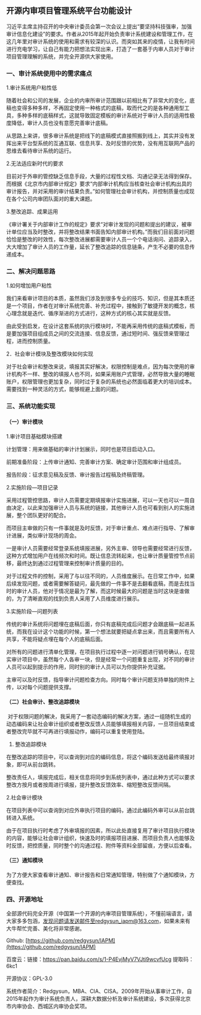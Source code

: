 ## 开源内审项目管理系统平台功能设计



习近平主席主持召开的中央审计委员会第一次会议上提出“要坚持科技强审，加强审计信息化建设”的要求。作者从2015年起开始负责审计系统建设和管理工作，在这几年里对审计系统的使用和需求有较深的认识。而突如其来的疫情，让我有时间进行充电学习，让自己有能力把想法实现出来，打造了一套基于内审人员对于审计项目管理理解的系统，并完全开源供大家使用。

### 一、审计系统使用中的需求痛点

1.审计系统用户粘性低

随着社会和公司的发展，企业的内审所审计范围跟以前相比有了非常大的变化，底稿也变得多种多样，不再固定使用一种格式的底稿，取而代之的是各种通用型工具，多种多样的底稿样式，这就导致固定模板的审计系统对于审计人员的适用性极度降低，审计人员也没有意愿完善审计底稿。

从思路上来讲，很多审计系统是把线下的底稿模式直接照搬到线上，其实并没有发挥出来平台型系统的互通互联、信息共享、及时反馈的优势，没有用互联网产品的思维去看待审计系统的运行。

2.无法适应新时代的要求

目前对于外审的管控缺乏信息手段，大量的过程性文档、沟通记录无法得到保存。而根据《北京市内部审计规定》要求“内部审计机构应当核查社会审计机构出具的审计报告，并对采用的审计结果负责。”如何管理社会审计机构，并控制质量也成现在各个公司内审团队面对的重大课题。

3.整改追踪、成果运用

《审计署关于内部审计工作的规定》要求“对审计发现的问题和提出的建议，被审计单位应当及时整改，并将整改结果书面告知内部审计机构。”而我们目前面对问题恰恰是整改的时效性，每次整改进展都需要审计人员一个个电话询问、追踪录入，大大增加了审计人员的工作量，延长了整改追踪的信息链条，产生不必要的信息传递成本。

### 二、解决问题思路

1.如何增加用户粘性

我们来看审计项目的本质，虽然我们涉及到很多专业的技巧、知识，但是其本质还是一个项目，作者在对审计系统完善、补充过程中，接触到了敏捷开发的概念，核心理念就是迭代、循序渐进的方式进行，这种方式的核心其实就是反馈。

由此受到启发，在设计这套系统的执行模块时，不能再采用传统的底稿式模板，而是要加强项目组成员之间的交流连接、信息反馈，通过短时间、强反馈来管理过程，进而控制质量。

2．社会审计模块及整改模块如何实现

对于社会审计和整改来说，填报其实好解决，权限控制是难点，因为每次使用的审计机构不一样、整改的填报人也不同，如果采用账户式管理，必然导致大量的睡眠账户，权限管理也更加复杂，同时过于复杂的系统也必然面临着更大的培训成本。需要找到一种灵活的方式，能够规避上面的问题。

### 三、系统功能实现

#### （一）审计模块

1.审计项目基础模块搭建

计划管理：用来做基础的审计计划展示，同时也是项目启动入口。

前期准备阶段：上传审计通知、完善审计方案、确定审计范围和审计组成员。

报告阶段：征求意见稿及反馈、审计报告过程稿及终稿管理。

2.实施阶段—项目记录

采用过程管控思路，审计人员需要定期填报审计实施进展，可以一天也可以一周自由决定，以此来加强审计人员与系统的链接，其他审计人员也可看到别人的实施进展，整个团队更好的配合。

而项目主审做的只有一件事就是及时反馈，对于审计重点、难点进行指导、了解审计进展，类似审计现场的周会。

一是审计人员需要经常登录系统填报进展，另外主审、领导也需要经常进行反馈，这种方式增加用户在线频次和时间。既让信息流转起来，也让审计质量管控节点前移，最终达到通过过程管理来控制审计质量的目的。

对于过程文件的控制，采用了与以往不同的，人员维度展示。在日常工作中，如果后续发现问题，或者需要解答疑问，最先做的一件事不是去翻看底稿，而是去找当时的审计人员，他对于情况是最为了解，而这时候最大的问题是当时这块是谁做的，为了清晰直观的找到负责人采用了人员维度进行展示。

3.实施阶段—问题列表

传统的审计系统将问题埋在底稿后面，你只有底稿完成后问题才会跟底稿一起进系统，而我在设计这个功能的时候，第一个想法就要把疑点拿出来，而且需要所有人共享，不能将疑点埋在每个人的底稿后面。

对所有的问题进行清单化管理，在项目执行过程中逐一对问题进行销号确认，在现实审计项目中，虽然每个人各审一块，但是经常一个问题重复出现，对不同的审计人员可以起到提示的作用，同时别的审计人员可以为你提供补充证据。

主审可以及时反馈，指导审计问题检查方向。同时每个审计问题支持单独的附件上传，以对每个问题提供支撑。

#### （二）社会审计、整改追踪模块

 对于权限问题的解决，我采用了一套动态编码的解决方案，通过一组随机生成的动态编码来让社会审计组织或者整改反馈人员能够填报相关内容，一旦项目结束或者整改完毕就不可再进行填报动作，编码可以重复使用登陆。

1. 整改追踪模块

在整改追踪的项目中，可以查询到对应的编码信息，将这个编码发送给最终填报对象，即可从前台跳转。

整改责任人，填报完成后，相关信息将同步到系统列表中，通过此种方式可以要求整改方按月或者按周进行填报，提升整改反馈效率、缩短整改反馈间隔。

2.社会审计模块

在项目列表中可以查询到对应外审执行项目的编码，通过此编码外审可以从前台跳转进入系统。

由于在项目执行时考虑了外审填报的因素，所以此处直接复用了审计项目执行模块的内容，能够让社会审计组织，快速及时的填报项目进展、而项目负责人也能够及时反馈，把控质量，同时整个的沟通过程、附件等资料全部留痕，方便以后查看。

#### （三）通知模块

为了方便大家查看审计通知、审计报告和日常通知管理，特别做了个通知模块，方便查找。

### 四、开源地址

全部源代码完全开源（中国第一个开源的内审项目管理系统），不懂前端语言，请大家多多包涵，[发现问题请发送邮件至redgysun_iapm@163.com](mailto:发现问题请发送邮件至redgysun_iapm@163.com)，如果未来有大牛帮忙完善、美化将非常感谢。

Github: [https://github.com/redgysun/IAPM](https://github.com/redgysun/IAPM)

百度云：链接：https://pan.baidu.com/s/1-P4EvjMyV7VJti9wcvfUcg 提取码：6kc1

开源协议：GPL-3.0

系统作者简介：Redgysun，MBA、CIA、CISA。2009年开始从事审计工作，自2015年起作为审计系统负责人，深耕大数据分析及审计系统建设，多次获得北京市内审协会、西城区内审协会奖项。
